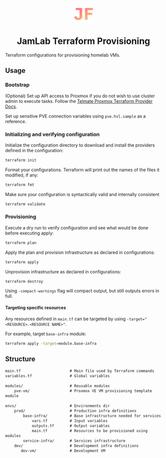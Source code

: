 <p align="center">
  <a href="https://jamfox.dev">
    <img alt="JF" src="https://raw.githubusercontent.com/JamFox/JamFox/main/images/icon.png" width="60" />
  </a>
</p>
<h1 align="center">
JamLab Terraform Provisioning
</h1>

Terraform configurations for provisioning homelab VMs.

## Usage

### Bootstrap

(Optional) Set up API access to Proxmox if you do not wish to use cluster admin to execute tasks. Follow the [Telmate Proxmox Terraform Provider Docs](https://github.com/Telmate/terraform-provider-proxmox/blob/master/docs/index.md).

Set up sensitive PVE connection variables using `pve.hvl.sample` as a reference.

### Initializing and verifying configuration

Initialize the configuration directory to download and install the providers defined in the configuration:

```bash
terraform init
```

Format your configurations. Terraform will print out the names of the files it modified, if any:

```bash
terraform fmt
```

Make sure your configuration is syntactically valid and internally consistent

```bash
terraform validate
```

### Provisioning

Execute a dry run to verify configuration and see what would be done before executing apply:

```bash
terraform plan
```

Apply the plan and provision infrastructure as declared in configurations:

```bash
terraform apply
```

Unprovision infrastructure as declared in configurations:

```bash
terraform destroy
```

Using `-compact-warnings` flag will compact output, but still outputs errors in full.

#### Targeting specific resources

Any resources defined in `main.tf` can be targeted by using `-target="<RESOURCE>.<RESOURCE NAME>"`.

For example, target `base-infra` module:

```bash
terraform apply -target=module.base-infra
```

## Structure

```
main.tf                      # Main file used by Terraform commands
variables.tf                 # Global variables

modules/                     # Reusable modules
    pve-vm/                  # Proxmox VE VM provisioning template module

envs/                        # Environments dir
    prod/                    # Production infra definitions
        base-infra/          # Base infrastructure needed for services
            vars.tf          # Input variables
            outputs.tf       # Output variables
            main.tf          # Resources to be provisioned using modules
        service-infra/       # Services infrastructure
    dev/                     # Development infra definitions
       dev-vm/               # Development VM
```

